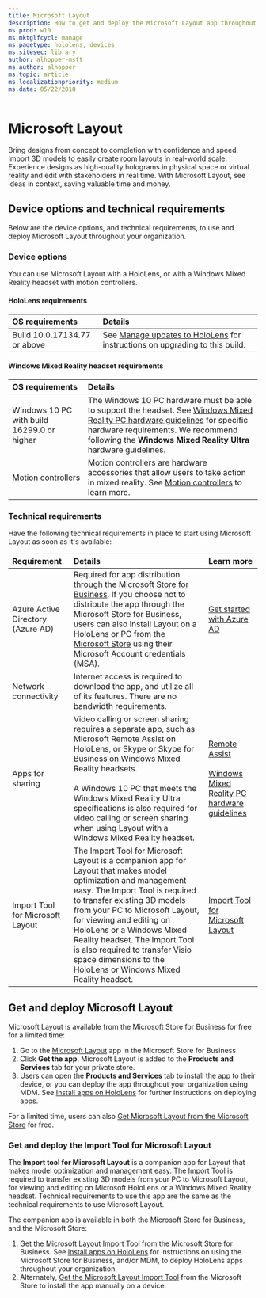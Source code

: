 ```yaml
---
title: Microsoft Layout
description: How to get and deploy the Microsoft Layout app throughout your organization
ms.prod: w10
ms.mktglfcycl: manage
ms.pagetype: hololens, devices
ms.sitesec: library
author: alhopper-msft
ms.author: alhopper
ms.topic: article
ms.localizationpriority: medium
ms.date: 05/22/2018
---
```

# Microsoft Layout

Bring designs from concept to completion with confidence and speed. Import 3D models to easily create room layouts in real-world scale. Experience designs as high-quality holograms in physical space or virtual reality and edit with stakeholders in real time. With Microsoft Layout, see ideas in context, saving valuable time and money.

## Device options and technical requirements

Below are the device options, and technical requirements, to use and deploy Microsoft Layout throughout your organization.

### Device options

You can use Microsoft Layout with a HoloLens, or with a Windows Mixed Reality headset with motion controllers.

#### HoloLens requirements

| OS requirements                   | Details                                                    |
|:----------------------------------|:-----------------------------------------------------------|
| Build 10.0.17134.77 or above | See [Manage updates to HoloLens](hololens-updates.md) for instructions on upgrading to this build. |

#### Windows Mixed Reality headset requirements

| OS requirements                               | Details                                                    |
|:----------------------------------------------|:-----------------------------------------------------------|
| Windows 10 PC with build 16299.0 or higher    | The Windows 10 PC hardware must be able to support the headset. See [Windows Mixed Reality PC hardware guidelines](https://support.microsoft.com/en-us/help/4039260/windows-10-mixed-reality-pc-hardware-guidelines) for specific hardware requirements. We recommend following the **Windows Mixed Reality Ultra** hardware guidelines.  |
| Motion controllers                            | Motion controllers are hardware accessories that allow users to take action in mixed reality. See [Motion controllers](https://docs.microsoft.com/en-us/windows/mixed-reality/motion-controllers) to learn more.  |

### Technical requirements

Have the following technical requirements in place to start using Microsoft Layout as soon as it's available:

| Requirement                       | Details           | Learn more        |
|:----------------------------------|:------------------|:------------------|
| Azure Active Directory (Azure AD) | Required for app distribution through the [Microsoft Store for Business](https://docs.microsoft.com/en-us/microsoft-store/sign-up-microsoft-store-for-business). If you choose not to distribute the app through the Microsoft Store for Business, users can also install Layout on a HoloLens or PC from the [Microsoft Store](https://www.microsoft.com/en-us/store/apps) using their Microsoft Account credentials (MSA). | [Get started with Azure AD](https://docs.microsoft.com/en-us/azure/active-directory/get-started-azure-ad) |
| Network connectivity              | Internet access is required to download the app, and utilize all of its features. There are no bandwidth requirements.    | |
| Apps for sharing                  | Video calling or screen sharing requires a separate app, such as Microsoft Remote Assist on HoloLens, or Skype or Skype for Business on Windows Mixed Reality headsets.<br/><br/>A Windows 10 PC that meets the Windows Mixed Reality Ultra specifications is also required for video calling or screen sharing when using Layout with a Windows Mixed Reality headset. | [Remote Assist](hololens-remote-assist-app.md#microsoft-remote-assist) <br/><br/>[Windows Mixed Reality PC hardware guidelines](https://support.microsoft.com/en-us/help/4039260/windows-10-mixed-reality-pc-hardware-guidelines) |
| Import Tool for Microsoft Layout  | The Import Tool for Microsoft Layout is a companion app for Layout that makes model optimization and management easy. The Import Tool is required to transfer existing 3D models from your PC to Microsoft Layout, for viewing and editing on HoloLens or a Windows Mixed Reality headset. The Import Tool is also required to transfer Visio space dimensions to the HoloLens or Windows Mixed Reality headset. | [Import Tool for Microsoft Layout](#get-microsoft-layout-companion-apps)  |

## Get and deploy Microsoft Layout

Microsoft Layout is available from the Microsoft Store for Business for free for a limited time:

1. Go to the [Microsoft Layout](https://businessstore.microsoft.com/en-us/store/details/app/9NSJN53K3GFJ) app in the Microsoft Store for Business.
1. Click **Get the app**. Microsoft Layout is added to the **Products and Services** tab for your private store.
1. Users can open the **Products and Services** tab to install the app to their device, or you can deploy the app throughout your organization using MDM. See [Install apps on HoloLens](hololens-install-apps.md) for further instructions on deploying apps.

For a limited time, users can also [Get Microsoft Layout from the Microsoft Store](https://www.microsoft.com/store/productId/9NSJN53K3GFJ) for free.

### Get and deploy the Import Tool for Microsoft Layout

The **Import tool for Microsoft Layout** is a companion app for Layout that makes model optimization and management easy. The Import Tool is required to transfer existing 3D models from your PC to Microsoft Layout, for viewing and editing on Microsoft HoloLens or a Windows Mixed Reality headset. Technical requirements to use this app are the same as the technical requirements to use Microsoft Layout.

The companion app is available in both the Microsoft Store for Business, and the Microsoft Store:

1. [Get the Microsoft Layout Import Tool](https://businessstore.microsoft.com/en-us/store/details/app/9N88Q3RXPLP0) from the Microsoft Store for Business. See [Install apps on HoloLens](hololens-install-apps.md) for instructions on using the Microsoft Store for Business, and/or MDM, to deploy HoloLens apps throughout your organization.
1. Alternately, [Get the Microsoft Layout Import Tool](https://www.microsoft.com/store/productId/9N88Q3RXPLP0) from the Microsoft Store to install the app manually on a device.